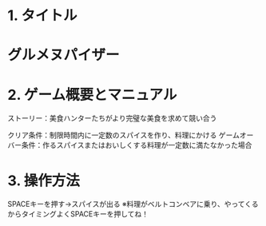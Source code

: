 # 1. タイトル
<h1>グルメヌパイザー</h1>

# 2. ゲーム概要とマニュアル

ストーリー：美食ハンターたちがより完璧な美食を求めて競い合う

クリア条件：制限時間内に一定数のスパイスを作り、料理にかける
ゲームオーバー条件：作るスパイスまたはおいしくする料理が一定数に満たなかった場合



# 3. 操作方法

SPACEキーを押す→スパイスが出る
※料理がベルトコンベアに乗り、やってくるからタイミングよくSPACEキーを押してね！


 


